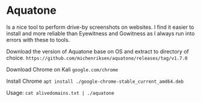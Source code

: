 # Aquatone

Is a nice tool to perform drive-by screenshots on websites.
I find it easier to install and more reliable than Eyewitness and Gowitness as I always run into errors with these to tools.

Download the version of Aquatone base on OS and extract to directory of choice. `https://github.com/michenriksen/aquatone/releases/tag/v1.7.0`

Download Chrome on Kali `google.com/chrome`

Install Chrome `apt install ./google-chrome-stable_current_amd64.deb`

Usage: `cat alivedomains.txt | ./aquatone`
